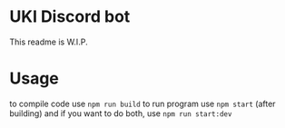 # UKI Discord bot
This readme is W.I.P.

# Usage
to compile code use `npm run build`
to run program use `npm start` (after building)
and if you want to do both, use `npm run start:dev`